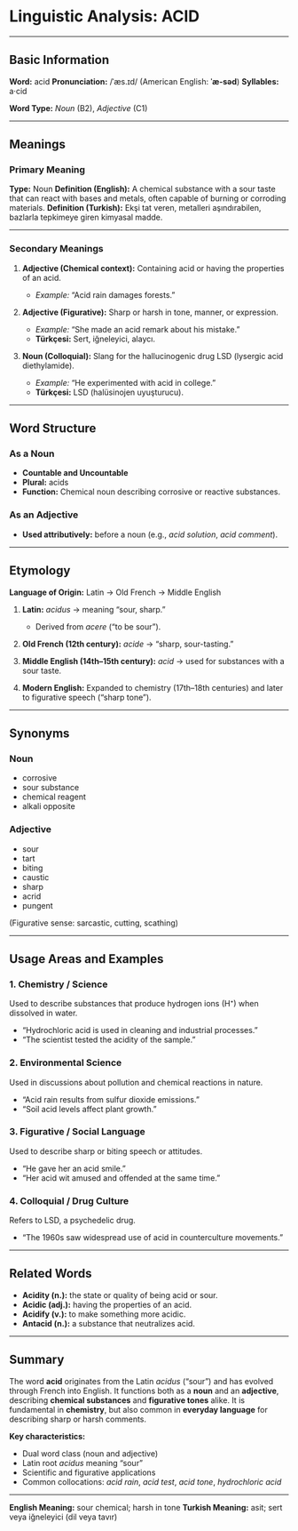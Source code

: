 # Linguistic Analysis: ACID

---

## Basic Information

**Word:** acid
**Pronunciation:** /ˈæs.ɪd/ (American English: **ˈæ-səd**)
**Syllables:** a·cid

**Word Type:** _Noun_ (B2), _Adjective_ (C1)

---

## Meanings

### Primary Meaning

**Type:** Noun
**Definition (English):** A chemical substance with a sour taste that can react with bases and metals, often capable of burning or corroding materials.
**Definition (Turkish):** Ekşi tat veren, metalleri aşındırabilen, bazlarla tepkimeye giren kimyasal madde.

---

### Secondary Meanings

1. **Adjective (Chemical context):** Containing acid or having the properties of an acid.

   - _Example:_ “Acid rain damages forests.”

2. **Adjective (Figurative):** Sharp or harsh in tone, manner, or expression.

   - _Example:_ “She made an acid remark about his mistake.”
   - **Türkçesi:** Sert, iğneleyici, alaycı.

3. **Noun (Colloquial):** Slang for the hallucinogenic drug LSD (lysergic acid diethylamide).

   - _Example:_ “He experimented with acid in college.”
   - **Türkçesi:** LSD (halüsinojen uyuşturucu).

---

## Word Structure

### As a **Noun**

- **Countable and Uncountable**
- **Plural:** acids
- **Function:** Chemical noun describing corrosive or reactive substances.

### As an **Adjective**

- **Used attributively:** before a noun (e.g., _acid solution_, _acid comment_).

---

## Etymology

**Language of Origin:** Latin → Old French → Middle English

1. **Latin:** _acidus_ → meaning “sour, sharp.”

   - Derived from _acere_ (“to be sour”).

2. **Old French (12th century):** _acide_ → “sharp, sour-tasting.”
3. **Middle English (14th–15th century):** _acid_ → used for substances with a sour taste.
4. **Modern English:** Expanded to chemistry (17th–18th centuries) and later to figurative speech (“sharp tone”).

---

## Synonyms

### Noun

- corrosive
- sour substance
- chemical reagent
- alkali opposite

### Adjective

- sour
- tart
- biting
- caustic
- sharp
- acrid
- pungent

(Figurative sense: sarcastic, cutting, scathing)

---

## Usage Areas and Examples

### 1. **Chemistry / Science**

Used to describe substances that produce hydrogen ions (H⁺) when dissolved in water.

- “Hydrochloric acid is used in cleaning and industrial processes.”
- “The scientist tested the acidity of the sample.”

### 2. **Environmental Science**

Used in discussions about pollution and chemical reactions in nature.

- “Acid rain results from sulfur dioxide emissions.”
- “Soil acid levels affect plant growth.”

### 3. **Figurative / Social Language**

Used to describe sharp or biting speech or attitudes.

- “He gave her an acid smile.”
- “Her acid wit amused and offended at the same time.”

### 4. **Colloquial / Drug Culture**

Refers to LSD, a psychedelic drug.

- “The 1960s saw widespread use of acid in counterculture movements.”

---

## Related Words

- **Acidity (n.):** the state or quality of being acid or sour.
- **Acidic (adj.):** having the properties of an acid.
- **Acidify (v.):** to make something more acidic.
- **Antacid (n.):** a substance that neutralizes acid.

---

## Summary

The word **acid** originates from the Latin _acidus_ (“sour”) and has evolved through French into English. It functions both as a **noun** and an **adjective**, describing **chemical substances** and **figurative tones** alike. It is fundamental in **chemistry**, but also common in **everyday language** for describing sharp or harsh comments.

**Key characteristics:**

- Dual word class (noun and adjective)
- Latin root _acidus_ meaning “sour”
- Scientific and figurative applications
- Common collocations: _acid rain_, _acid test_, _acid tone_, _hydrochloric acid_

---

**English Meaning:** sour chemical; harsh in tone
**Turkish Meaning:** asit; sert veya iğneleyici (dil veya tavır)

